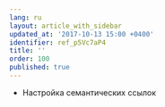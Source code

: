 ```yaml
---
lang: ru
layout: article_with_sidebar
updated_at: '2017-10-13 15:00 +0400'
identifier: ref_p5Vc7aP4
title: ''
order: 100
published: true
---
```

*  Настройка семантических ссылок
